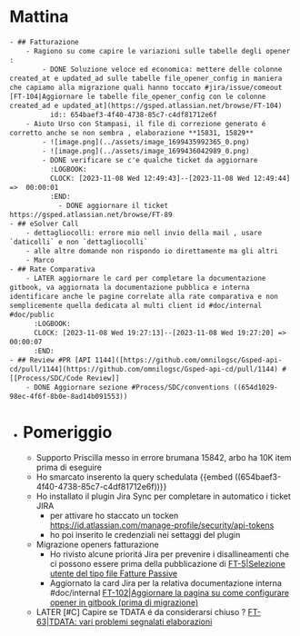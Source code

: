 # Mattina
	- ## Fatturazione
		- Ragiono su come capire le variazioni sulle tabelle degli opener :
			- DONE Soluzione veloce ed economica: mettere delle colonne created_at e updated_ad sulle tabelle file_opener_config in maniera che capiamo alla migrazione quali hanno toccato #jira/issue/comeout [FT-104|Aggiornare le tabelle file_opener_config con le colonne created_ad e updated_at](https://gsped.atlassian.net/browse/FT-104)
			  id:: 654baef3-4f40-4738-85c7-c4df81712e6f
		- Aiuto Urso con Stampasi, il file di correzione generato é corretto anche se non sembra , elaborazione **15831, 15829**
			- ![image.png](../assets/image_1699435992365_0.png)
			- ![image.png](../assets/image_1699436042989_0.png)
			- DONE verificare se c'e qualche ticket da aggiornare
			  :LOGBOOK:
			  CLOCK: [2023-11-08 Wed 12:49:43]--[2023-11-08 Wed 12:49:44] =>  00:00:01
			  :END:
				- DONE aggiornare il ticket https://gsped.atlassian.net/browse/FT-89
	- ## eSolver Call
		- dettagliocolli: errore mio nell invio della mail , usare `daticolli` e non `dettagliocolli`
		- alle altre domande non rispondo io direttamente ma gli altri
		- Marco
	- ## Rate Comparativa
		- LATER aggiornare le card per completare la documentazione gitbook, va aggiornata la documentazione pubblica e interna identificare anche le pagine correlate alla rate comparativa e non semplicemente quella dedicata al multi client id #doc/internal #doc/public
		  :LOGBOOK:
		  CLOCK: [2023-11-08 Wed 19:27:13]--[2023-11-08 Wed 19:27:20] =>  00:00:07
		  :END:
	- ## Review #PR [API 1144]([https://github.com/omnilogsc/Gsped-api-cd/pull/1144](https://github.com/omnilogsc/Gsped-api-cd/pull/1144) #[[Process/SDC/Code Review]]
		- DONE Aggiornare sezione #Process/SDC/conventions ((654d1029-98ec-4f6f-8b0e-8ad14b091553))
- # Pomeriggio
	- Supporto Priscilla messo in errore brumana 15842, arbo ha 10K item prima di eseguire
	- Ho smarcato inserento la query schedulata {{embed ((654baef3-4f40-4738-85c7-c4df81712e6f))}}
	- Ho installato il plugin Jira Sync per completare in automatico i ticket JIRA
		- per attivare ho staccato un tocken https://id.atlassian.com/manage-profile/security/api-tokens
		- ho poi inserito le credenziali nei settaggi del plugin
	- Migrazione openers fatturazione
		- Ho rivisto alcune prioritá Jira per prevenire i disallineamenti che ci possono essere prima della pubblicazione di [FT-5|Selezione utente del tipo file Fatture Passive](https://gsped.atlassian.net/browse/FT-5)
		- Aggiornato la card Jira per la relativa documentazione interna #doc/internal [FT-102|Aggiornare la pagina su come configurare opener in gitbook (prima di migrazione)](https://gsped.atlassian.net/browse/FT-102)
	- LATER [#C] Capire se TDATA é da considerarsi chiuso ? [FT-63|TDATA: vari problemi segnalati elaborazioni](https://gsped.atlassian.net/browse/FT-63)